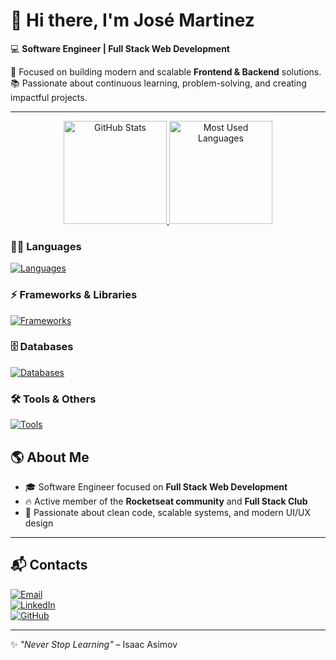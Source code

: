 # 👋 Hi there, I'm José Martinez  

💻 **Software Engineer | Full Stack Web Development**  

🚀 Focused on building modern and scalable **Frontend & Backend** solutions.  
📚 Passionate about continuous learning, problem-solving, and creating impactful projects.  

---

<div align="center">

<a href="https://github.com/jose26362780">
  <img height="165" src="https://github-readme-stats.vercel.app/api?username=jose26362780&show_icons=true&theme=github_dark&hide_border=true" alt="GitHub Stats" />
</a>
<a href="https://github.com/jose26362780">
  <img height="165" src="https://github-readme-stats.vercel.app/api/top-langs/?username=jose26362780&layout=compact&langs_count=8&theme=github_dark&hide_border=true" alt="Most Used Languages" />
</a>

</div>


### 👨‍💻 Languages  
[![Languages](https://skillicons.dev/icons?i=js,ts,html,css)](https://skillicons.dev)

### ⚡ Frameworks & Libraries  
[![Frameworks](https://skillicons.dev/icons?i=react,next,styledcomponents,tailwind,shadcn)](https://skillicons.dev)

### 🗄️ Databases  
[![Databases](https://skillicons.dev/icons?i=mysql,postgres)](https://skillicons.dev)

### 🛠️ Tools & Others  
[![Tools](https://skillicons.dev/icons?i=nodejs,prisma,docker,git,github,figma,vscode)](https://skillicons.dev)



## 🌎 About Me  

- 🎓 Software Engineer focused on **Full Stack Web Development**  
- 🔥 Active member of the **Rocketseat community** and **Full Stack Club**  
- 🎯 Passionate about clean code, scalable systems, and modern UI/UX design  

---

## 📬 Contacts  

[![Email](https://img.shields.io/badge/Email-juniorjose1925%40gmail.com-red?style=for-the-badge&logo=gmail)](mailto:juniorjose1925@gmail.com)  
[![LinkedIn](https://img.shields.io/badge/LinkedIn-Jose%20Martinez-blue?style=for-the-badge&logo=linkedin)](https://www.linkedin.com/in/jose-martinez-352032222/)  
[![GitHub](https://img.shields.io/badge/GitHub-jose26362780-black?style=for-the-badge&logo=github)](https://github.com/jose26362780)  

---

✨ *"Never Stop Learning"* – Isaac Asimov
